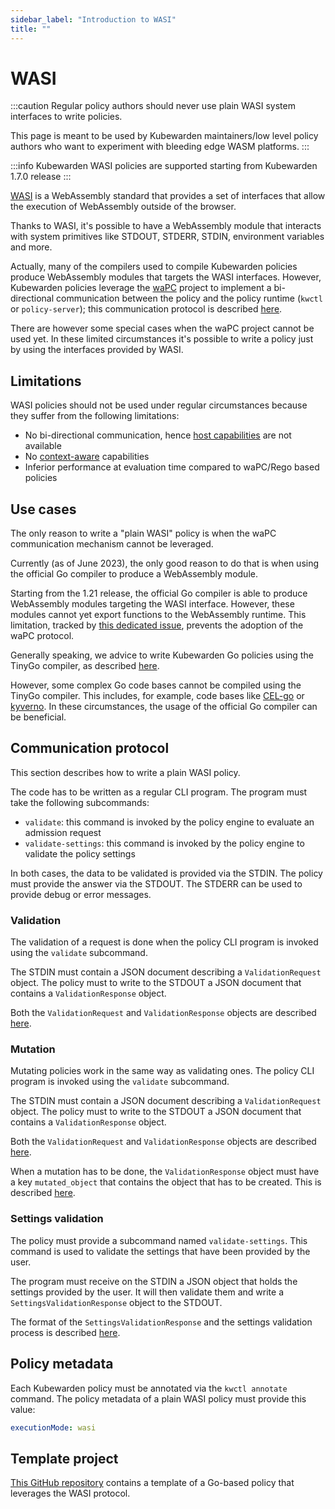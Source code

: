 ```yaml
---
sidebar_label: "Introduction to WASI"
title: ""
---
```


# WASI

:::caution
Regular policy authors should never use plain WASI system interfaces
to write policies.

This page is meant to be used by Kubewarden maintainers/low level
policy authors who want to experiment with bleeding edge WASM platforms.
:::

:::info
Kubewarden WASI policies are supported starting from Kubewarden 1.7.0 release
:::

[WASI](https://wasi.dev/) is a WebAssembly standard that provides a set of
interfaces that allow the execution of WebAssembly outside of the browser.

Thanks to WASI, it's possible to have a WebAssembly module that interacts
with system primitives like STDOUT, STDERR, STDIN, environment variables and
more.

Actually, many of the compilers used to compile Kubewarden policies
produce WebAssembly modules that targets the WASI interfaces.
However, Kubewarden policies leverage the [waPC](https://github.com/wapc)
project to implement a bi-directional communication between the
policy and the policy runtime (`kwctl` or `policy-server`); this communication
protocol is described [here](../spec/01-intro-spec.md).

There are however some special cases when the waPC project cannot be
used yet. In these limited circumstances it's possible to write a policy
just by using the interfaces provided by WASI.

## Limitations

WASI policies should not be used under regular circumstances because
they suffer from the following limitations:

- No bi-directional communication, hence
  [host capabilities](../spec/host-capabilities/01-intro-host-capabilities.md)
  are not available
- No [context-aware](../../explanations/context-aware-policies.md) capabilities
- Inferior performance at evaluation time compared to waPC/Rego based policies

## Use cases

The only reason to write a "plain WASI" policy is when the waPC communication
mechanism cannot be leveraged.

Currently (as of June 2023), the only good reason to do that is when using the
official Go compiler to produce a WebAssembly module.

Starting from the 1.21 release, the official Go compiler is able to produce WebAssembly
modules targeting the WASI interface. However, these modules cannot yet
export functions to the WebAssembly runtime. This limitation, tracked by
[this dedicated issue](https://github.com/golang/go/issues/42372), prevents
the adoption of the waPC protocol.

Generally speaking, we advice to write Kubewarden Go policies using the TinyGo
compiler, as described [here](../go/01-intro-go.md).

However, some complex Go code bases cannot be compiled using the TinyGo compiler.
This includes, for example, code bases like [CEL-go](https://github.com/google/cel-go)
or [kyverno](https://github.com/kyverno/kyverno/). In these circumstances, the
usage of the official Go compiler can be beneficial.

## Communication protocol

This section describes how to write a plain WASI policy.

The code has to be written as a regular CLI program. The program must take
the following subcommands:

- `validate`: this command is invoked by the policy engine to evaluate
  an admission request
- `validate-settings`: this command is invoked by the policy engine to
  validate the policy settings

In both cases, the data to be validated is provided via the STDIN. The policy
must provide the answer via the STDOUT.
The STDERR can be used to provide debug or error messages.

### Validation

The validation of a request is done when the policy CLI program is invoked using
the `validate` subcommand.

The STDIN must contain a JSON document describing a `ValidationRequest` object.
The policy must to write to the STDOUT a JSON document that contains a
`ValidationResponse` object.

Both the `ValidationRequest` and `ValidationResponse` objects are described
[here](../spec/03-validating-policies.md).

### Mutation

Mutating policies work in the same way as validating ones. The policy CLI program
is invoked using the `validate` subcommand.

The STDIN must contain a JSON document describing a `ValidationRequest` object.
The policy must to write to the STDOUT a JSON document that contains a
`ValidationResponse` object.

Both the `ValidationRequest` and `ValidationResponse` objects are described
[here](../spec/03-validating-policies.md).

When a mutation has to be done, the `ValidationResponse` object must have a
key `mutated_object` that contains the object that has to be created.
This is described [here](../spec/04-mutating-policies.md).

### Settings validation

The policy must provide a subcommand named `validate-settings`. This command
is used to validate the settings that have been provided by the user.

The program must receive on the STDIN a JSON object that holds the settings
provided by the user.
It will then validate them and write a `SettingsValidationResponse` object
to the STDOUT.

The format of the `SettingsValidationResponse` and the settings validation
process is described [here](../spec/02-settings.md).

## Policy metadata

Each Kubewarden policy must be annotated via the `kwctl annotate` command.
The policy metadata of a plain WASI policy must provide this value:

```yaml
executionMode: wasi
```

## Template project

[This GitHub repository](https://github.com/kubewarden/go-wasi-policy-template)
contains a template of a Go-based policy that leverages the WASI protocol.
